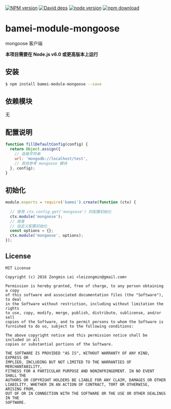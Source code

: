 [![NPM version][npm-image]][npm-url]
[![David deps][david-image]][david-url]
[![node version][node-image]][node-url]
[![npm download][download-image]][download-url]

[npm-image]: https://img.shields.io/npm/v/bamei-module-mongoose.svg?style=flat-square
[npm-url]: https://npmjs.org/package/bamei-module-mongoose
[david-image]: https://img.shields.io/david/leizongmin/bamei.svg?style=flat-square
[david-url]: https://david-dm.org/leizongmin/bamei
[node-image]: https://img.shields.io/badge/node.js-%3E=_4.0-green.svg?style=flat-square
[node-url]: http://nodejs.org/download/
[download-image]: https://img.shields.io/npm/dm/bamei-module-mongoose.svg?style=flat-square
[download-url]: https://npmjs.org/package/bamei-module-mongoose

# bamei-module-mongoose

mongoose 客户端

**本项目需要在 Node.js v6.0 或更高版本上运行**

## 安装

```bash
$ npm install bamei-module-mongoose --save
```

## 依赖模块

无


## 配置说明

```javascript
function fillDefaultConfig(config) {
  return Object.assign({
    // 连接字符串
    url: 'mongodb://localhost/test',
    // 其他参考 mongoose 模块
  }, config);
}
```

## 初始化

```javascript
module.exports = require('bamei').create(function (ctx) {
  
  // 使用 ctx.config.get('mongoose') 的配置初始化
  ctx.module('mongoose');
  // 或者
  // 自定义配置初始化
  const options = {};
  ctx.module('mongoose', options);
});
```



## License

```
MIT License

Copyright (c) 2016 Zongmin Lei <leizongmin@gmail.com>

Permission is hereby granted, free of charge, to any person obtaining a copy
of this software and associated documentation files (the "Software"), to deal
in the Software without restriction, including without limitation the rights
to use, copy, modify, merge, publish, distribute, sublicense, and/or sell
copies of the Software, and to permit persons to whom the Software is
furnished to do so, subject to the following conditions:

The above copyright notice and this permission notice shall be included in all
copies or substantial portions of the Software.

THE SOFTWARE IS PROVIDED "AS IS", WITHOUT WARRANTY OF ANY KIND, EXPRESS OR
IMPLIED, INCLUDING BUT NOT LIMITED TO THE WARRANTIES OF MERCHANTABILITY,
FITNESS FOR A PARTICULAR PURPOSE AND NONINFRINGEMENT. IN NO EVENT SHALL THE
AUTHORS OR COPYRIGHT HOLDERS BE LIABLE FOR ANY CLAIM, DAMAGES OR OTHER
LIABILITY, WHETHER IN AN ACTION OF CONTRACT, TORT OR OTHERWISE, ARISING FROM,
OUT OF OR IN CONNECTION WITH THE SOFTWARE OR THE USE OR OTHER DEALINGS IN THE
SOFTWARE.
```
